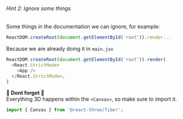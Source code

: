 ###### Hint 2: Ignore some things

Some things in the documentation we can ignore, for example:

```javascript
ReactDOM.createRoot(document.getElementById('root')).render...
```

Because we are already doing it in `main.jsx`

```javascript
ReactDOM.createRoot(document.getElementById('root')).render(
  <React.StrictMode>
    <App />
  </React.StrictMode>,
)
```

**🚨 Dont forget 🚨**     
Everything 3D happens within the `<Canvas>`, so make sure to import it. 

```javascript
import { Canvas } from '@react-three/fiber';

```